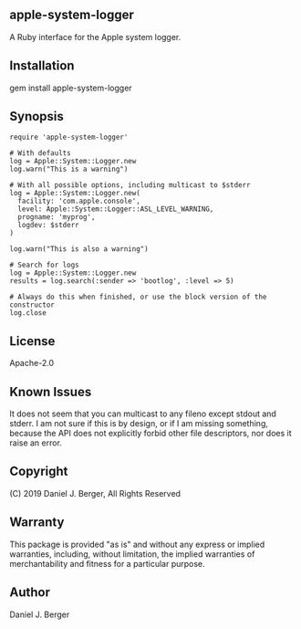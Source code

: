 ## apple-system-logger
A Ruby interface for the Apple system logger.

## Installation
gem install apple-system-logger

## Synopsis
```
require 'apple-system-logger'

# With defaults
log = Apple::System::Logger.new
log.warn("This is a warning")

# With all possible options, including multicast to $stderr
log = Apple::System::Logger.new(
  facility: 'com.apple.console',
  level: Apple::System::Logger::ASL_LEVEL_WARNING,
  progname: 'myprog',
  logdev: $stderr
)

log.warn("This is also a warning")

# Search for logs
log = Apple::System::Logger.new
results = log.search(:sender => 'bootlog', :level => 5)

# Always do this when finished, or use the block version of the constructor
log.close
```

## License
Apache-2.0

## Known Issues
It does not seem that you can multicast to any fileno except stdout and
stderr. I am not sure if this is by design, or if I am missing something,
because the API does not explicitly forbid other file descriptors, nor
does it raise an error.

## Copyright
(C) 2019 Daniel J. Berger, All Rights Reserved

## Warranty
This package is provided "as is" and without any express or
implied warranties, including, without limitation, the implied
warranties of merchantability and fitness for a particular purpose.

## Author
Daniel J. Berger
